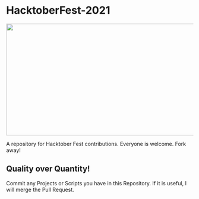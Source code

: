 # HacktoberFest-2021

<img src="https://hacktoberfest.digitalocean.com/_nuxt/img/logo-hacktoberfest-full.f42e3b1.svg" width="700" height="300" style="width: 700px; height: 300px;">

A repository for Hacktober Fest contributions. Everyone is welcome. Fork away!

## Quality over Quantity!

Commit any Projects or Scripts you have in this Repository. 
If it is useful, I will merge the Pull Request. 
